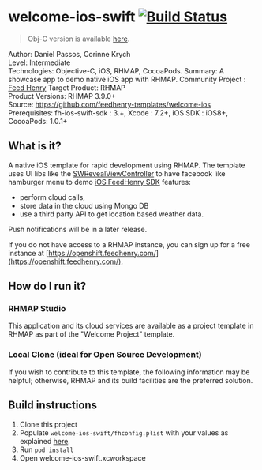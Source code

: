 # welcome-ios-swift [![Build Status](https://travis-ci.org/feedhenry-templates/welcome-ios-swift.png)](https://travis-ci.org/feedhenry-templates/welcome-ios-swift)

> Obj-C version is available [here](https://github.com/feedhenry-templates/welcome-ios).

Author: Daniel Passos, Corinne Krych   
Level: Intermediate  
Technologies: Objective-C, iOS, RHMAP, CocoaPods.
Summary: A showcase app to demo native iOS app with RHMAP. 
Community Project : [Feed Henry](http://feedhenry.org)
Target Product: RHMAP  
Product Versions: RHMAP 3.9.0+   
Source: https://github.com/feedhenry-templates/welcome-ios  
Prerequisites: fh-ios-swift-sdk : 3.+, Xcode : 7.2+, iOS SDK : iOS8+, CocoaPods: 1.0.1+

## What is it?

A native iOS template for rapid development using RHMAP. The template uses UI libs like the [SWRevealViewController](https://github.com/John-Lluch/SWRevealViewController) to have facebook like hamburger menu to demo [iOS FeedHenry SDK](https://github.com/feedhenry/fh-ios-sdk) features:

- perform cloud calls, 
- store data in the cloud using Mongo DB
- use a third party API to get location based weather data. 
 
Push notifications will be in a later release.

If you do not have access to a RHMAP instance, you can sign up for a free instance at [https://openshift.feedhenry.com/](https://openshift.feedhenry.com/).

## How do I run it?  

### RHMAP Studio

This application and its cloud services are available as a project template in RHMAP as part of the "Welcome Project" template.

### Local Clone (ideal for Open Source Development)
If you wish to contribute to this template, the following information may be helpful; otherwise, RHMAP and its build facilities are the preferred solution.

## Build instructions

1. Clone this project
1. Populate ```welcome-ios-swift/fhconfig.plist``` with your values as explained [here](http://docs.feedhenry.com/v3/dev_tools/sdks/ios.html#ios-configure).
1. Run ```pod install``` 
1. Open welcome-ios-swift.xcworkspace

